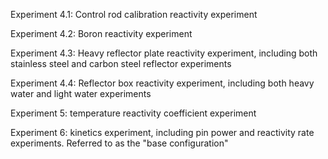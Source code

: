 Experiment 4.1: Control rod calibration reactivity experiment

Experiment 4.2: Boron reactivity experiment

Experiment 4.3: Heavy reflector plate reactivity experiment, including both stainless steel and carbon steel reflector experiments

Experiment 4.4: Reflector box reactivity experiment, including both heavy water and light water experiments

Experiment 5: temperature reactivity coefficient experiment

Experiment 6: kinetics experiment, including pin power and reactivity rate experiments. Referred to as the "base configuration"

